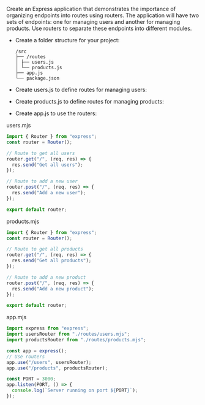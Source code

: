 Create an Express application that demonstrates the importance of organizing endpoints into routes using routers. The application will have two sets of endpoints: one for managing users and another for managing products. Use routers to separate these endpoints into different modules.

- Create a folder structure for your project:

  ```
  /src
  ├── /routes
  │ ├── users.js
  │ └── products.js
  ├── app.js
  └── package.json
  ```

- Create users.js to define routes for managing users:
- Create products.js to define routes for managing products:
- Create app.js to use the routers:

users.mjs

```javascript
import { Router } from "express";
const router = Router();

// Route to get all users
router.get("/", (req, res) => {
  res.send("Get all users");
});

// Route to add a new user
router.post("/", (req, res) => {
  res.send("Add a new user");
});

export default router;
```

products.mjs

```javascript
import { Router } from "express";
const router = Router();

// Route to get all products
router.get("/", (req, res) => {
  res.send("Get all products");
});

// Route to add a new product
router.post("/", (req, res) => {
  res.send("Add a new product");
});

export default router;
```

app.mjs

```javascript
import express from "express";
import usersRouter from "./routes/users.mjs";
import productsRouter from "./routes/products.mjs";

const app = express();
// Use routers
app.use("/users", usersRouter);
app.use("/products", productsRouter);

const PORT = 3000;
app.listen(PORT, () => {
  console.log(`Server running on port ${PORT}`);
});
```

